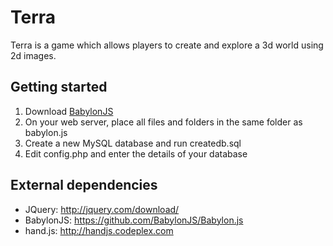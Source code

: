 Terra
==========

Terra is a game which allows players to create and explore a 3d world using 2d images.

## Getting started

1. Download [BabylonJS](https://github.com/BabylonJS/Babylon.js)
2. On your web server, place all files and folders in the same folder as babylon.js
3. Create a new MySQL database and run createdb.sql
4. Edit config.php and enter the details of your database

## External dependencies
- JQuery: http://jquery.com/download/
- BabylonJS: https://github.com/BabylonJS/Babylon.js
- hand.js: http://handjs.codeplex.com
